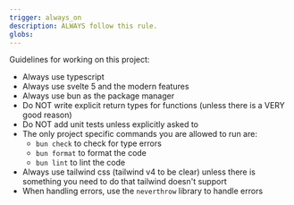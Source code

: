 ```yaml
---
trigger: always_on
description: ALWAYS follow this rule.
globs:
---
```


Guidelines for working on this project:

- Always use typescript
- Always use svelte 5 and the modern features
- Always use bun as the package manager
- Do NOT write explicit return types for functions (unless there is a VERY good reason)
- Do NOT add unit tests unless explicitly asked to
- The only project specific commands you are allowed to run are:
  - `bun check` to check for type errors
  - `bun format` to format the code
  - `bun lint` to lint the code
- Always use tailwind css (tailwind v4 to be clear) unless there is something you need to do that tailwind doesn't support
- When handling errors, use the `neverthrow` library to handle errors
